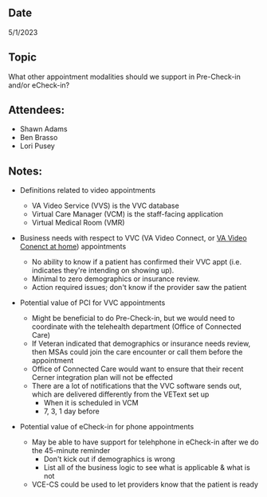 ## Date
5/1/2023

## Topic
What other appointment modalities should we support in Pre-Check-in and/or eCheck-in?

## Attendees:
- Shawn Adams
- Ben Brasso
- Lori Pusey

## Notes:
- Definitions related to video appointments
    - VA Video Service (VVS) is the VVC database
    - Virtual Care Manager (VCM) is the staff-facing application
    - Virtual Medical Room (VMR)

- Business needs with respect to VVC (VA Video Connect, or [VA Video Conenct at home](https://www.figma.com/file/JpGM8LGBCqAlL8qh3DmFk8/Home-Page-Redesign?type=design&node-id=2173-58228&t=9nDPRHFRlKWXlhlq-0)) appointments
    - No ability to know if a patient has confirmed their VVC appt (i.e. indicates they're intending on showing up). 
    - Minimal to zero demographics or insurance review.
    - Action required issues; don't know if the provider saw the patient

- Potential value of PCI for VVC appointments
     - Might be beneficial to do Pre-Check-in, but we would need to coordinate with the telehealth department (Office of Connected Care)
     - If Veteran indicated that demographics or insurance needs review, then MSAs could join the care encounter or call them before the appointment 
     - Office of Connected Care would want to ensure that their recent Cerner integration plan will not be effected
     - There are a lot of notifications that the VVC software sends out, which are delivered differently from the VEText set up 
          - When it is scheduled in VCM
          - 7, 3, 1 day before

- Potential value of eCheck-in for phone appointments
     - May be able to have support for telehphone in eCheck-in after we do the 45-minute reminder
          - Don't kick out if demographics is wrong
          - List all of the business logic to see what is applicable & what is not
     - VCE-CS could be used to let providers know that the patient is ready 
     
